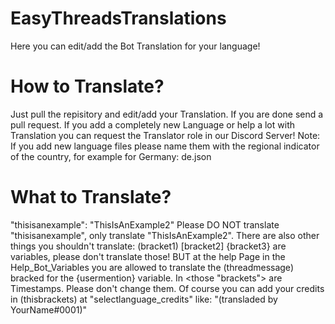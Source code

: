 # EasyThreadsTranslations
Here you can edit/add the Bot Translation for your language!


# How to Translate?
Just pull the repisitory and edit/add your Translation. If you are done send a pull request. If you add a completely new Language or help a lot with Translation you can request the Translator role in our Discord Server! Note: If you add new language files please name them with the regional indicator of the country, for example for Germany: de.json

# What to Translate?
"thisisanexample": "ThisIsAnExample2"
Please DO NOT translate "thisisanexample", only translate "ThisIsAnExample2". There are also other things you shouldn't translate:
(bracket1) [bracket2] {bracket3} are variables, please don't translate those! BUT at the help Page in the Help_Bot_Variables you are allowed to translate the (threadmessage) bracked for the {usermention} variable.
In <those "brackets"> are Timestamps. Please don't change them. Of course you can add your credits in (thisbrackets) at "selectlanguage_credits" like: "(transladed by YourName#0001)"
